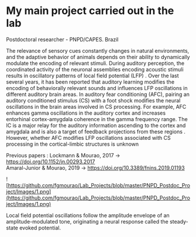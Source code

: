 # My main project carried out in the lab
 Postdoctoral researcher - PNPD/CAPES. Brazil
 
The relevance of sensory cues constantly changes in natural environments, and the adaptive behavior of animals depends on their ability to dynamically modulate the encoding of relevant stimuli. During auditory perception, the coordinated activity of the neuronal assemblies encoding acoustic stimuli results in oscillatory patterns of local field potential (LFP) . Over the last several years, it has been reported that auditory learning modifies the encoding of behaviorally relevant sounds and influences LFP oscillations in different auditory brain areas. In auditory fear conditioning (AFC), pairing an auditory conditioned stimulus (CS) with a foot shock modifies the neural oscillations in the brain areas involved in CS processing. For example, AFC enhances gamma oscillations in the auditory cortex  and increases entorhinal cortex-amygdala coherence in the gamma frequency range. The IC is a major relay for the auditory information ascending to the cortex and amygdala  and is also a target of feedback projections from these regions . However, whether AFC modifies LFP oscillations associated with CS processing in the cortical-limbic structures is unknown

Previous papers : Lockmann & Mourao, 2017         ->  https://doi.org/10.1152/jn.00293.2017<br />
                             Amaral-Junior & Mourao, 2019   ->  https://doi.org/10.3389/fnins.2019.01193<br />

![https://github.com/fgmourao/Lab_Projects/blob/master/PNPD_Postdoc_Project/Images/1.png](https://github.com/fgmourao/Lab_Projects/blob/master/PNPD_Postdoc_Project/Images/1.png)

Local field potential oscillations follow the amplitude envelope of an amplitude-modulated tone, originating a neural response called the steady-state evoked potential.
